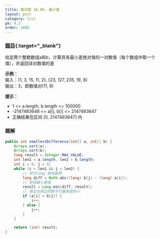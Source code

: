 ```yaml
---
title: 面试题 16.06. 最小差
layout: post
category: lcci
pk: 4.2
order: 1606
---
```


### [题目](https://leetcode-cn.com/smallest-difference-lcci/){:target="_blank"}

给定两个整数数组a和b，计算具有最小差绝对值的一对数值（每个数组中取一个值），并返回该对数值的差



**示例：**  
输入：{1, 3, 15, 11, 2}, {23, 127, 235, 19, 8}  
输出：3，即数值对(11, 8)

**提示：**
- 1 <= a.length, b.length <= 100000
- -2147483648 <= a[i], b[i] <= 2147483647
- 正确结果在区间 [0, 2147483647] 内

### 题解

```java
public int smallestDifference(int[] a, int[] b) {
    Arrays.sort(a);
    Arrays.sort(b);
    long result = Integer.MAX_VALUE;
    int len1 = a.length, len2 = b.length;
    int i = 0, j = 0;
    while (i < len1 && j < len2) {
        // 转为long 避免越界
        long diff = Math.abs((long) b[j] - (long) a[i]);
        // 获得最小差值
        result = Long.min(diff, result);
        // 使左右两边的数字尽量差值较小
        if (a[i] < b[j]) {
            i++;
        } else {
            j++;
        }
    }

    return (int) result;
}
```